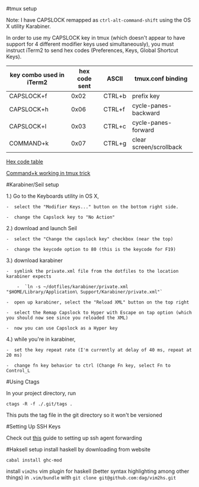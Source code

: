 #tmux setup

Note:  I have CAPSLOCK remapped as `ctrl-alt-command-shift` using the OS X utility Karabiner.  

In order to use my CAPSLOCK key in tmux (which doesn't appear to have support for 4 different modifier keys used simultaneously), you must instruct iTerm2 to send hex codes (Preferences, Keys, Global Shortcut Keys).

| key combo used in iTerm2 | hex code sent | ASCII  | tmux.conf binding          |
| ------------------------ | ------------- | ------ | -------------------------- |
| CAPSLOCK+f               | 0x02          | CTRL+b | prefix key                 |
| CAPSLOCK+h               | 0x06          | CTRL+f | cycle-panes-backward       |
| CAPSLOCK+l               | 0x03          | CTRL+c | cycle-panes-forward        |
| COMMAND+k                | 0x07          | CTRL+g | clear screen/scrollback    |

[Hex code table](http://www.unix-manuals.com/refs/misc/ascii-table.html)

[Command+k working in tmux trick](https://coderwall.com/p/rkstvg/clear-pane-in-tmux)

#Karabiner/Seil setup

1.)  Go to the Keyboards utility in OS X,

    -  select the "Modifier Keys..." button on the bottom right side.

    -  change the Capslock key to "No Action"

2.)  download and launch Seil

    -  select the "Change the capslock key" checkbox (near the top)

    -  change the keycode option to 80 (this is the keycode for F19)

3.)  download karabiner

    -  symlink the private.xml file from the dotfiles to the location karabiner expects

        -  `ln -s ~/dotfiles/karabiner/private.xml "$HOME/Library/Application\ Support/Karabiner/private.xml"`

    -  open up karabiner, select the "Reload XML" button on the top right

    -  select the Remap Capslock to Hyper with Escape on tap option (which you should now see since you reloaded the XML)

    -  now you can use Capslock as a Hyper key

4.)  while you're in karabiner, 

    -  set the key repeat rate (I'm currently at delay of 40 ms, repeat at 20 ms)

    -  change fn key behavior to ctrl (Change Fn key, select Fn to Control_L


#Using Ctags

In your project directory, run

`ctags -R -f ./.git/tags .`

This puts the tag file in the git directory so it won't be versioned

#Setting Up SSH Keys

Check out [this](https://developer.github.com/guides/using-ssh-agent-forwarding/) guide to setting up ssh agent forwarding

#Haksell setup
install haskell by downloading from website

`cabal install ghc-mod`

install `vim2hs` vim plugin for haskell (better syntax highlighting among other things) in `.vim/bundle` with `git clone git@github.com:dag/vim2hs.git`
